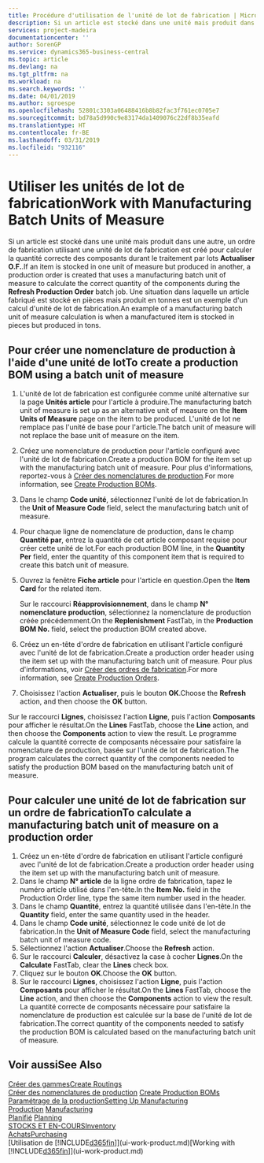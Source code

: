 ```yaml
---
title: Procédure d'utilisation de l'unité de lot de fabrication | Microsoft Docs
description: Si un article est stocké dans une unité mais produit dans une autre, l'ordre de fabrication doit utiliser une unité de lot de fabrication pour calculer la quantité correcte des composants. Une situation dans laquelle un article fabriqué est stocké en pièces mais produit en tonnes est un exemple d'un calcul d'unité de lot de fabrication.
services: project-madeira
documentationcenter: ''
author: SorenGP
ms.service: dynamics365-business-central
ms.topic: article
ms.devlang: na
ms.tgt_pltfrm: na
ms.workload: na
ms.search.keywords: ''
ms.date: 04/01/2019
ms.author: sgroespe
ms.openlocfilehash: 52801c3303a06488416b8b82fac3f761ec0705e7
ms.sourcegitcommit: bd78a5d990c9e83174da1409076c22df8b35eafd
ms.translationtype: HT
ms.contentlocale: fr-BE
ms.lasthandoff: 03/31/2019
ms.locfileid: "932116"
---
```

# <a name="work-with-manufacturing-batch-units-of-measure"></a><span data-ttu-id="cc2c5-104">Utiliser les unités de lot de fabrication</span><span class="sxs-lookup"><span data-stu-id="cc2c5-104">Work with Manufacturing Batch Units of Measure</span></span>
<span data-ttu-id="cc2c5-105">Si un article est stocké dans une unité mais produit dans une autre, un ordre de fabrication utilisant une unité de lot de fabrication est créé pour calculer la quantité correcte des composants durant le traitement par lots **Actualiser O.F.**.</span><span class="sxs-lookup"><span data-stu-id="cc2c5-105">If an item is stocked in one unit of measure but produced in another, a production order is created that uses a manufacturing batch unit of measure to calculate the correct quantity of the components during the **Refresh Production Order** batch job.</span></span> <span data-ttu-id="cc2c5-106">Une situation dans laquelle un article fabriqué est stocké en pièces mais produit en tonnes est un exemple d'un calcul d'unité de lot de fabrication.</span><span class="sxs-lookup"><span data-stu-id="cc2c5-106">An example of a manufacturing batch unit of measure calculation is when a manufactured item is stocked in pieces but produced in tons.</span></span>  

## <a name="to-create-a-production-bom-using-a-batch-unit-of-measure"></a><span data-ttu-id="cc2c5-107">Pour créer une nomenclature de production à l'aide d'une unité de lot</span><span class="sxs-lookup"><span data-stu-id="cc2c5-107">To create a production BOM using a batch unit of measure</span></span>  
1.  <span data-ttu-id="cc2c5-108">L'unité de lot de fabrication est configurée comme unité alternative sur la page **Unités article** pour l'article à produire.</span><span class="sxs-lookup"><span data-stu-id="cc2c5-108">The manufacturing batch unit of measure is set up as an alternative unit of measure on the **Item Units of Measure** page on the item to be produced.</span></span> <span data-ttu-id="cc2c5-109">L'unité de lot ne remplace pas l'unité de base pour l'article.</span><span class="sxs-lookup"><span data-stu-id="cc2c5-109">The batch unit of measure will not replace the base unit of measure on the item.</span></span>  
2.  <span data-ttu-id="cc2c5-110">Créez une nomenclature de production pour l'article configuré avec l'unité de lot de fabrication.</span><span class="sxs-lookup"><span data-stu-id="cc2c5-110">Create a production BOM for the item set up with the manufacturing batch unit of measure.</span></span> <span data-ttu-id="cc2c5-111">Pour plus d'informations, reportez-vous à [Créer des nomenclatures de production](production-how-to-create-production-boms.md).</span><span class="sxs-lookup"><span data-stu-id="cc2c5-111">For more information, see [Create Production BOMs](production-how-to-create-production-boms.md).</span></span>  
3.  <span data-ttu-id="cc2c5-112">Dans le champ **Code unité**, sélectionnez l'unité de lot de fabrication.</span><span class="sxs-lookup"><span data-stu-id="cc2c5-112">In the **Unit of Measure Code** field, select the manufacturing batch unit of measure.</span></span>  
4.  <span data-ttu-id="cc2c5-113">Pour chaque ligne de nomenclature de production, dans le champ **Quantité par**, entrez la quantité de cet article composant requise pour créer cette unité de lot.</span><span class="sxs-lookup"><span data-stu-id="cc2c5-113">For each production BOM line, in the **Quantity Per** field, enter the quantity of this component item that is required to create this batch unit of measure.</span></span>  
5.  <span data-ttu-id="cc2c5-114">Ouvrez la fenêtre **Fiche article** pour l'article en question.</span><span class="sxs-lookup"><span data-stu-id="cc2c5-114">Open the **Item Card** for the related item.</span></span>  

    <span data-ttu-id="cc2c5-115">Sur le raccourci **Réapprovisionnement**, dans le champ **N° nomenclature production**, sélectionnez la nomenclature de production créée précédemment.</span><span class="sxs-lookup"><span data-stu-id="cc2c5-115">On the **Replenishment** FastTab, in the **Production BOM No.** field, select the production BOM created above.</span></span>  
6.  <span data-ttu-id="cc2c5-116">Créez un en-tête d'ordre de fabrication en utilisant l'article configuré avec l'unité de lot de fabrication.</span><span class="sxs-lookup"><span data-stu-id="cc2c5-116">Create a production order header using the item set up with the manufacturing batch unit of measure.</span></span> <span data-ttu-id="cc2c5-117">Pour plus d'informations, voir [Créer des ordres de fabrication](production-how-to-create-production-orders.md).</span><span class="sxs-lookup"><span data-stu-id="cc2c5-117">For more information, see [Create Production Orders](production-how-to-create-production-orders.md).</span></span>  
7.  <span data-ttu-id="cc2c5-118">Choisissez l'action **Actualiser**, puis le bouton **OK**.</span><span class="sxs-lookup"><span data-stu-id="cc2c5-118">Choose the **Refresh** action, and then choose  the **OK** button.</span></span>  

<span data-ttu-id="cc2c5-119">Sur le raccourci **Lignes**, choisissez l'action **Ligne**, puis l'action **Composants** pour afficher le résultat.</span><span class="sxs-lookup"><span data-stu-id="cc2c5-119">On the **Lines** FastTab, choose the **Line** action, and then choose the **Components** action to view the result.</span></span> <span data-ttu-id="cc2c5-120">Le programme calcule la quantité correcte de composants nécessaire pour satisfaire la nomenclature de production, basée sur l'unité de lot de fabrication.</span><span class="sxs-lookup"><span data-stu-id="cc2c5-120">The program calculates the correct quantity of the components needed to satisfy the production BOM based on the manufacturing batch unit of measure.</span></span>  

## <a name="to-calculate-a-manufacturing-batch-unit-of-measure-on-a-production-order"></a><span data-ttu-id="cc2c5-121">Pour calculer une unité de lot de fabrication sur un ordre de fabrication</span><span class="sxs-lookup"><span data-stu-id="cc2c5-121">To calculate a manufacturing batch unit of measure on a production order</span></span>  
1.  <span data-ttu-id="cc2c5-122">Créez un en-tête d'ordre de fabrication en utilisant l'article configuré avec l'unité de lot de fabrication.</span><span class="sxs-lookup"><span data-stu-id="cc2c5-122">Create a production order header using the item set up with the manufacturing batch unit of measure.</span></span>  
2.  <span data-ttu-id="cc2c5-123">Dans le champ **N° article** de la ligne ordre de fabrication, tapez le numéro article utilisé dans l'en-tête.</span><span class="sxs-lookup"><span data-stu-id="cc2c5-123">In the **Item No.** field in the Production Order line, type the same item number used in the header.</span></span>  
3.  <span data-ttu-id="cc2c5-124">Dans le champ **Quantité**, entrez la quantité utilisée dans l'en-tête.</span><span class="sxs-lookup"><span data-stu-id="cc2c5-124">In the **Quantity** field, enter the same quantity used in the header.</span></span>  
4.  <span data-ttu-id="cc2c5-125">Dans le champ **Code unité**, sélectionnez le code unité de lot de fabrication.</span><span class="sxs-lookup"><span data-stu-id="cc2c5-125">In the **Unit of Measure Code** field, select the manufacturing batch unit of measure code.</span></span>  
5.  <span data-ttu-id="cc2c5-126">Sélectionnez l'action **Actualiser**.</span><span class="sxs-lookup"><span data-stu-id="cc2c5-126">Choose the **Refresh** action.</span></span>
6.  <span data-ttu-id="cc2c5-127">Sur le raccourci **Calculer**, désactivez la case à cocher **Lignes**.</span><span class="sxs-lookup"><span data-stu-id="cc2c5-127">On the **Calculate** FastTab, clear the **Lines** check box.</span></span>  
7.  <span data-ttu-id="cc2c5-128">Cliquez sur le bouton **OK**.</span><span class="sxs-lookup"><span data-stu-id="cc2c5-128">Choose the **OK** button.</span></span>  
8.  <span data-ttu-id="cc2c5-129">Sur le raccourci **Lignes**, choisissez l'action **Ligne**, puis l'action **Composants** pour afficher le résultat.</span><span class="sxs-lookup"><span data-stu-id="cc2c5-129">On the **Lines** FastTab, choose the **Line** action, and then choose the **Components** action to view the result.</span></span> <span data-ttu-id="cc2c5-130">La quantité correcte de composants nécessaire pour satisfaire la nomenclature de production est calculée sur la base de l'unité de lot de fabrication.</span><span class="sxs-lookup"><span data-stu-id="cc2c5-130">The correct quantity of the components needed to satisfy the production BOM is calculated based on the manufacturing batch unit of measure.</span></span>  

## <a name="see-also"></a><span data-ttu-id="cc2c5-131">Voir aussi</span><span class="sxs-lookup"><span data-stu-id="cc2c5-131">See Also</span></span>  
[<span data-ttu-id="cc2c5-132">Créer des gammes</span><span class="sxs-lookup"><span data-stu-id="cc2c5-132">Create Routings</span></span>](production-how-to-create-routings.md)  
<span data-ttu-id="cc2c5-133">[Créer des nomenclatures de production](production-how-to-create-production-boms.md)   </span><span class="sxs-lookup"><span data-stu-id="cc2c5-133">[Create Production BOMs](production-how-to-create-production-boms.md)   </span></span>  
[<span data-ttu-id="cc2c5-134">Paramétrage de la production</span><span class="sxs-lookup"><span data-stu-id="cc2c5-134">Setting Up Manufacturing</span></span>](production-configure-production-processes.md)  
<span data-ttu-id="cc2c5-135">[Production](production-manage-manufacturing.md)  </span><span class="sxs-lookup"><span data-stu-id="cc2c5-135">[Manufacturing](production-manage-manufacturing.md)  </span></span>  
<span data-ttu-id="cc2c5-136">[Planifié](production-planning.md) </span><span class="sxs-lookup"><span data-stu-id="cc2c5-136">[Planning](production-planning.md) </span></span>  
[<span data-ttu-id="cc2c5-137">STOCKS ET EN-COURS</span><span class="sxs-lookup"><span data-stu-id="cc2c5-137">Inventory</span></span>](inventory-manage-inventory.md)  
[<span data-ttu-id="cc2c5-138">Achats</span><span class="sxs-lookup"><span data-stu-id="cc2c5-138">Purchasing</span></span>](purchasing-manage-purchasing.md)  
<span data-ttu-id="cc2c5-139">[Utilisation de [!INCLUDE[d365fin](includes/d365fin_md.md)]](ui-work-product.md)</span><span class="sxs-lookup"><span data-stu-id="cc2c5-139">[Working with [!INCLUDE[d365fin](includes/d365fin_md.md)]](ui-work-product.md)</span></span>  
